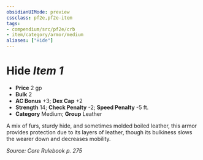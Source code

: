 ```yaml
---
obsidianUIMode: preview
cssclass: pf2e,pf2e-item
tags:
- compendium/src/pf2e/crb
- item/category/armor/medium
aliases: ["Hide"]
---
```

# Hide *Item 1*  

- **Price** 2 gp
- **Bulk** 2
- **AC Bonus** +3; **Dex Cap** +2
- **Strength** 14; **Check Penalty** -2; **Speed Penalty** -5 ft.
- **Category** Medium; **Group** Leather 

A mix of furs, sturdy hide, and sometimes molded boiled leather, this armor provides protection due to its layers of leather, though its bulkiness slows the wearer down and decreases mobility.

*Source: Core Rulebook p. 275*